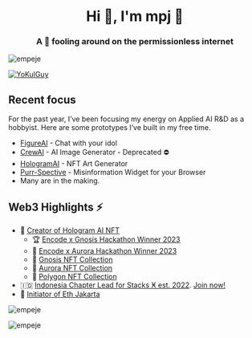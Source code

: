 <h1 align="center">Hi 👋, I'm mpj 🦝</h1>
<h3 align="center">A 🦝 fooling around on the permissionless internet</h3>

<p align="left"> <img src="https://komarev.com/ghpvc/?username=empeje&label=Profile%20views&color=0e75b6&style=flat" alt="empeje" /> </p>
<p align="left"> <a href="https://twitter.com/YoKulGuy" target="blank"><img src="https://img.shields.io/twitter/follow/YoKulGuy?logo=twitter&style=for-the-badge" alt="YoKulGuy" /></a> </p>

## Recent focus

For the past year, I’ve been focusing my energy on Applied AI R&D as a hobbyist. Here are some prototypes I’ve built in my free time.
- [FigureAI](https://figureai.andalas.co) - Chat with your idol
- [CrewAI](https://crew-ai.fly.dev) - AI Image Generator - Deprecated ⛔️
- [HologramAI](http://tryhologram.art) - NFT Art Generator
- [Purr-Spective](https://chromewebstore.google.com/detail/purrspective/iapjmbmobcahmeebddonncajaeciefdf?hl=nl) - Misinformation Widget for your Browser
- Many are in the making. 


## Web3 Highlights ⚡️

- 🎨 [Creator of Hologram AI NFT](https://tryhologram.art/)
    - 🏆 [Encode x Gnosis Hackathon Winner 2023](https://medium.com/encode-club/encode-x-gnosis-hackathon-prizewinners-and-summary-c8e834aea325)
    - 🥇 [Encode x Aurora Hackathon Winner 2023](https://medium.com/encode-club/encode-x-aurora-hackathon-prizewinners-and-summary-8c2dff465a75)
    - 🦉 [Gnosis NFT Collection](https://niftyfair.io/gc/collection/0x45632949a5b0e576914232b2908f84d5c5ef005c/)
    - 🌌 [Aurora NFT Collection](https://tofunft.com/discover/items?contracts=85949&network=1313161554)
    - 🧬 [Polygon NFT Collection](https://opensea.io/collection/hologram-art)
- 🇮🇩 [Indonesia Chapter Lead for Stacks Ӿ est. 2022](https://twitter.com/StacksOrg/status/1647374496620314629?s=20). [Join now!](https://t.me/stacksindonesia)
- 💎 [Initiator of Eth Jakarta](https://t.me/ethjkt)

<p><img align="center" src="https://github-readme-stats.vercel.app/api/top-langs?username=empeje&show_icons=true&locale=en&layout=compact" alt="empeje" /></p>
<p><img align="center" src="https://github-readme-stats.vercel.app/api?username=empeje&show_icons=true&locale=en" alt="empeje" /></p>
